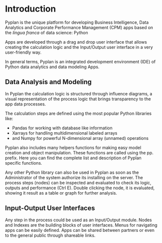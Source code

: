 
# Introduction
Pyplan is the unique platform for developing Business Intelligence, Data Analytics and Corporate Performance Management (CPM) apps based on the *lingua franca* of data science: Python

Apps are developed through a drag and drop user interface that allows creating the calculation logic and the Input/Output user interface in a very user-friendly way.

In general terms, Pyplan is an integrated development environment (IDE) of Python data analytics and data modeling Apps.

## Data Analysis and Modeling
In Pyplan the calculation logic is structured through influence diagrams, a visual representation of the process logic that brings transparency to the app data processes.

The calculation steps are defined using the most popular Python libraries like:

 - Pandas for working with database like information 
 - Xarrays for handling multidimensional labeled arrays 
 - and Numpy for powerful N-dimensional array (unnamed) operations

Pyplan also includes many helpers functions for making easy model creation and object manipulation. These functions are called using the pp. prefix.
Here you can find the complete list and description of Pyplan specific functions. 

Any other Python library can also be used in Pyplan as soon as the Administrator of the system authorize its installing on the server.
The process steps (nodes) can be inspected and evaluated to check its logic, outputs and performance (Ctrl E). Double clicking the node, it is evaluated, showing it result as a table or graph for further analysis.

## Input-Output User Interfaces
Any step in the process could be used as an Input/Output module. Nodes and Indexes are the building blocks of user interfaces.
Menus for navigating apps can be easily defined. Apps can be shared between partners or even to the general public through shareable links.



<!--stackedit_data:
eyJoaXN0b3J5IjpbLTcxODY5MjA0LDc2OTY0MDI5MCwxMTg0MD
MyNTc2LDIwODM2MzcxNTcsNTg3MzgxOTA1LC0xOTc1MTc2MzAz
LC02MjkyMzc4MDYsLTk0ODE1NzkxNCw5Mjg3MDgwNjAsLTM1MT
E3NDY5MiwxNjYyNjAyMTkwLDg4Mzc4MzM0NCwxNzc1MDk0NTI0
LDgxMzg0Mzg2NCwtMTY4NDEzMjA4OSwtMTU2NTk4MjEyMCwtMT
M3NTM1NTQ2LDgwMjAxMjIyOCwyMDkxNjkxNjYwLC01Mzc4NjU0
XX0=
-->